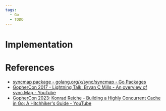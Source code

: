 ```yaml
---
tags:
  - Go
  - TODO
---
```


# Implementation

# References

- [syncmap package - golang.org/x/sync/syncmap - Go Packages](https://pkg.go.dev/golang.org/x/sync/syncmap)
- [GopherCon 2017 - Lightning Talk: Bryan C Mills - An overview of sync.Map - YouTube](https://youtu.be/C1EtfDnsdDs?si=IGqEevsxCv965BqY)
- [GopherCon 2023: Konrad Reiche - Building a Highly Concurrent Cache in Go: A Hitchhiker's Guide - YouTube](https://youtu.be/vT5zI6-sKe8?si=Nef6NOREvJIuZPr8)
